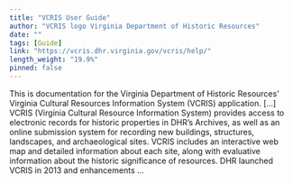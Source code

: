 ```yaml
---
title: "VCRIS User Guide"
author: "VCRIS logo Virginia Department of Historic Resources"
date: ""
tags: [Guide]
link: "https://vcris.dhr.virginia.gov/vcris/help/"
length_weight: "19.9%"
pinned: false
---
```


This is documentation for the Virginia Department of Historic Resources’ Virginia Cultural Resources Information System (VCRIS) application. [...] VCRIS (Virginia Cultural Resource Information System) provides access to
electronic records for historic properties in DHR’s Archives, as well as
an online submission system for recording new buildings, structures,
landscapes, and archaeological sites. VCRIS includes an interactive web map and detailed information about
each site, along with evaluative information about the historic
significance of resources. DHR launched VCRIS in 2013 and enhancements  ...

